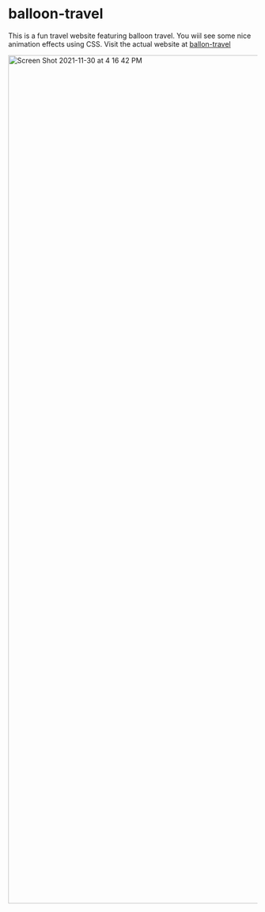 # balloon-travel
This is a fun travel website featuring balloon travel. You wiil see some nice animation effects using CSS.
Visit the actual website at [ballon-travel](https://lm32.github.io/balloon-travel)

<img width="1716" alt="Screen Shot 2021-11-30 at 4 16 42 PM" src="https://user-images.githubusercontent.com/15805086/144143433-38e11589-8dbe-46cb-bc4a-aaca0a8129ff.png">
